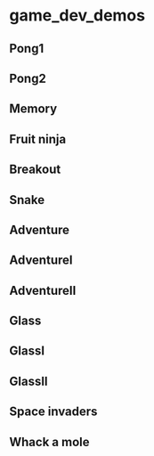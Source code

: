 # game_dev_demos

## Pong1

## Pong2

## Memory

## Fruit ninja

## Breakout

## Snake

## Adventure

## AdventureI

## AdventureII

## Glass

## GlassI

## GlassII

## Space invaders

## Whack a mole
